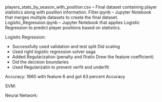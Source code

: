 players_stats_by_season_with_position.csv – Final dataset containing player statistics along with position information. Filter.ipynb – Jupyter Notebook that merges multiple datasets to create the final dataset. Logistic_Regression.ipynb – Jupyter Notebook that applies Logistic Regression to predict player positions based on statistics. 

Logistic Regression: 
- Successfully used validation and test split Did scaling
- Used right logistic regression solver saga
- Added Regularization (penalty and l1ratio Drew the feature coefficient)
- Did the decision boundaries
- Used Regularizatin to prevent verfit and underfit


Accuracy: 1660 with feature 6 and got 63 percent Accuracy

SVM:

Neural Network:
